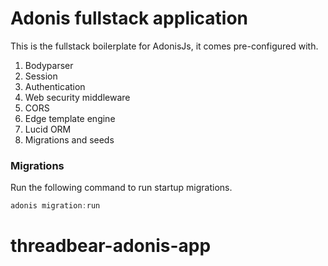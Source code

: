 # Adonis fullstack application

This is the fullstack boilerplate for AdonisJs, it comes pre-configured with.

1. Bodyparser
2. Session
3. Authentication
4. Web security middleware
5. CORS
6. Edge template engine
7. Lucid ORM
8. Migrations and seeds

### Migrations

Run the following command to run startup migrations.

```js
adonis migration:run
```
# threadbear-adonis-app
